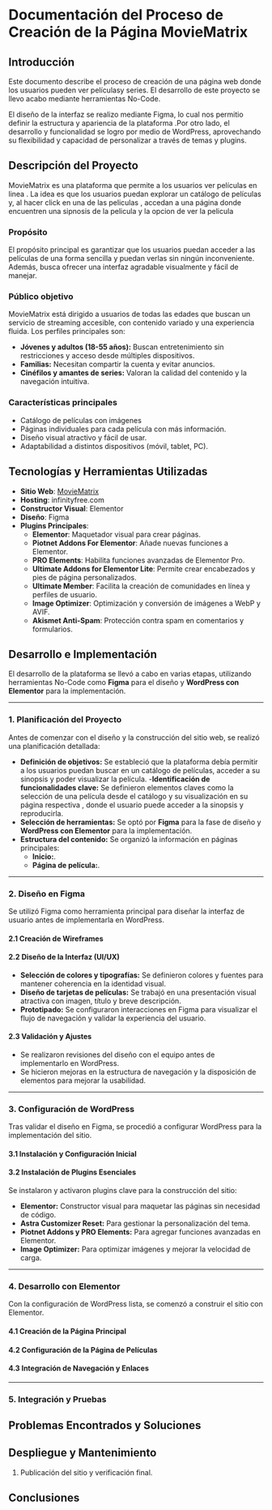 # Documentación del Proceso de Creación de la Página MovieMatrix 

##  Introducción
Este documento describe el proceso de creación de una página web donde los usuarios pueden ver películasy series. El desarrollo de este proyecto se llevo acabo mediante  herramientas No-Code.

El diseño de la interfaz se realizo mediante Figma, lo cual nos permitio definir la estructura y apariencia de la plataforma .Por otro lado, el desarrollo y funcionalidad se logro por medio de WordPress, 
aprovechando su flexibilidad y capacidad de personalizar a través de temas y plugins.

## Descripción del Proyecto
MovieMatrix es una plataforma que permite a los usuarios ver películas en linea . La idea es que los usuarios puedan explorar un catálogo de películas y, al hacer click  en una de las peliculas , 
accedan a una página donde encuentren una sipnosis de la pelicula y la opcion de ver la pelicula 


###  Propósito
El propósito principal es garantizar que los usuarios puedan acceder a las películas de una forma sencilla y puedan verlas sin ningún inconveniente. 
Además, busca ofrecer una interfaz agradable visualmente y fácil de manejar.

### Público objetivo
MovieMatrix está dirigido a usuarios de todas las edades que buscan un servicio de streaming accesible, con contenido variado y una experiencia fluida. Los perfiles principales son:

- **Jóvenes y adultos (18-55 años):** Buscan entretenimiento sin restricciones y acceso desde múltiples dispositivos.
- **Familias:** Necesitan compartir la cuenta y evitar anuncios.
- **Cinéfilos y amantes de series:** Valoran la calidad del contenido y la navegación intuitiva.

### Características principales
-  Catálogo de películas con imágenes 
-  Páginas individuales para cada película con más información.
- Diseño visual atractivo y fácil de usar.
- Adaptabilidad a distintos dispositivos (móvil, tablet, PC).




##  Tecnologías y Herramientas Utilizadas  
- **Sitio Web**: [MovieMatrix](http://moviematrix.kesug.com/)  
- **Hosting**: infinityfree.com   
- **Constructor Visual**: Elementor
- **Diseño**: Figma
- **Plugins Principales**:  
  - **Elementor**: Maquetador visual para crear páginas.  
  - **Piotnet Addons For Elementor**: Añade nuevas funciones a Elementor.  
  - **PRO Elements**: Habilita funciones avanzadas de Elementor Pro.  
  - **Ultimate Addons for Elementor Lite**: Permite crear encabezados y pies de página personalizados.  
  - **Ultimate Member**: Facilita la creación de comunidades en línea y perfiles de usuario.  
  - **Image Optimizer**: Optimización y conversión de imágenes a WebP y AVIF.  
  - **Akismet Anti-Spam**: Protección contra spam en comentarios y formularios.  


##  Desarrollo e Implementación

El desarrollo de la plataforma se llevó a cabo en varias etapas, utilizando herramientas No-Code como **Figma** para el diseño y **WordPress con Elementor** para la implementación.

---

### **1. Planificación del Proyecto**
Antes de comenzar con el diseño y la construcción del sitio web, se realizó una planificación detallada:

- **Definición de objetivos:** Se estableció que la plataforma debía permitir a los usuarios puedan buscar en un catálogo de películas, acceder a su sinopsis y poder visualizar la película.
-**Identificación de funcionalidades clave:** Se definieron elementos claves como la selección de una película desde el catálogo y su visualización en su página respectiva , donde el usuario puede acceder a la sinopsis y reproducirla.
- **Selección de herramientas:** Se optó por **Figma** para la fase de diseño y **WordPress con Elementor** para la implementación.
- **Estructura del contenido:** Se organizó la información en páginas principales:
  - **Inicio:**.
  - **Página de película:**.
 
---

### **2. Diseño en Figma**
 Se utilizó Figma como herramienta principal para diseñar la interfaz de usuario antes de implementarla en WordPress.

#### **2.1 Creación de Wireframes**

#### **2.2 Diseño de la Interfaz (UI/UX)**
- **Selección de colores y tipografías:** Se definieron colores y fuentes para mantener coherencia en la identidad visual.
- **Diseño de tarjetas de películas:** Se trabajó en una presentación visual atractiva con imagen, título y breve descripción.
- **Prototipado:** Se configuraron interacciones en Figma para visualizar el flujo de navegación y validar la experiencia del usuario.

#### **2.3 Validación y Ajustes**
- Se realizaron revisiones del diseño con el equipo antes de implementarlo en WordPress.
- Se hicieron mejoras en la estructura de navegación y la disposición de elementos para mejorar la usabilidad.

---

### **3. Configuración de WordPress**
Tras validar el diseño en Figma, se procedió a configurar WordPress para la implementación del sitio.

#### **3.1 Instalación y Configuración Inicial**


#### **3.2 Instalación de Plugins Esenciales**
Se instalaron y activaron plugins clave para la construcción del sitio:
- **Elementor:** Constructor visual para maquetar las páginas sin necesidad de código.
- **Astra Customizer Reset:** Para gestionar la personalización del tema.
- **Piotnet Addons y PRO Elements:** Para agregar funciones avanzadas en Elementor.
- **Image Optimizer:** Para optimizar imágenes y mejorar la velocidad de carga.

---

### **4. Desarrollo con Elementor**
Con la configuración de WordPress lista, se comenzó a construir el sitio con Elementor.

#### **4.1 Creación de la Página Principal**

#### **4.2 Configuración de la Página de Películas**


#### **4.3 Integración de Navegación y Enlaces**


---

### **5. Integración y Pruebas**



##  Problemas Encontrados y Soluciones


##  Despliegue y Mantenimiento
1. Publicación del sitio y verificación final.


## Conclusiones

